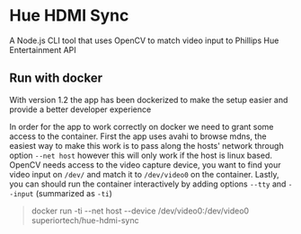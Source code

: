 # Hue HDMI Sync

A Node.js CLI tool that uses OpenCV to match video input to Phillips Hue Entertainment API

## Run with docker

With version 1.2 the app has been dockerized to make the setup easier and provide a better developer experience

In order for the app to work correctly on docker we need to grant some access to the container.
First the app uses avahi to browse mdns, the easiest way to make this work is to pass along the hosts' network through option `--net host` however this will only work if the host is linux based.
OpenCV needs access to the video capture device,  you want to find your video input on `/dev/` and match it to `/dev/video0` on the container.
Lastly, you can should run the container interactively by adding options `--tty` and  `--input` (summarized as `-ti`)

> docker run -ti --net host --device /dev/video0:/dev/video0 superiortech/hue-hdmi-sync
